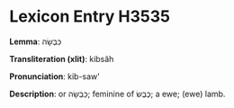 # Lexicon Entry H3535

**Lemma**: כִּבְשָׂה

**Transliteration (xlit)**: kibsâh

**Pronunciation**: kib-saw'

**Description**:
or כַּבְשָׂה; feminine of כֶּבֶשׂ; a ewe; (ewe) lamb.
